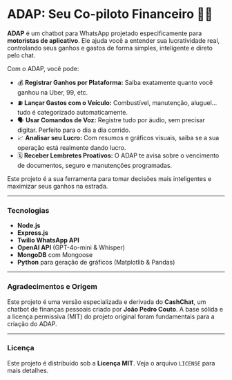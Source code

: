 # ADAP: Seu Co-piloto Financeiro 🚗💨

**ADAP** é um chatbot para WhatsApp projetado especificamente para **motoristas de aplicativo**. Ele ajuda você a entender sua lucratividade real, controlando seus ganhos e gastos de forma simples, inteligente e direto pelo chat.

Com o ADAP, você pode:

*   💰 **Registrar Ganhos por Plataforma:** Saiba exatamente quanto você ganhou na Uber, 99, etc.
*   ⛽ **Lançar Gastos com o Veículo:** Combustível, manutenção, aluguel... tudo é categorizado automaticamente.
*   🗣️ **Usar Comandos de Voz:** Registre tudo por áudio, sem precisar digitar. Perfeito para o dia a dia corrido.
*   📈 **Analisar seu Lucro:** Com resumos e gráficos visuais, saiba se a sua operação está realmente dando lucro.
*   🗓️ **Receber Lembretes Proativos:** O ADAP te avisa sobre o vencimento de documentos, seguro e manutenções programadas.

Este projeto é a sua ferramenta para tomar decisões mais inteligentes e maximizar seus ganhos na estrada.

---

### Tecnologias

*   **Node.js**
*   **Express.js**
*   **Twilio WhatsApp API**
*   **OpenAI API** (GPT-4o-mini & Whisper)
*   **MongoDB** com Mongoose
*   **Python** para geração de gráficos (Matplotlib & Pandas)

---

### Agradecimentos e Origem

Este projeto é uma versão especializada e derivada do **CashChat**, um chatbot de finanças pessoais criado por **João Pedro Couto**. A base sólida e a licença permissiva (MIT) do projeto original foram fundamentais para a criação do ADAP.

---

### Licença

Este projeto é distribuído sob a **Licença MIT**. Veja o arquivo `LICENSE` para mais detalhes.